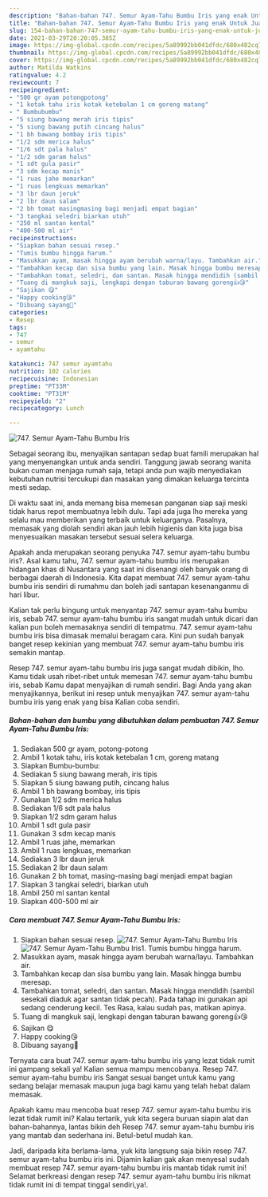 ```yaml
---
description: "Bahan-bahan 747. Semur Ayam-Tahu Bumbu Iris yang enak Untuk Jualan"
title: "Bahan-bahan 747. Semur Ayam-Tahu Bumbu Iris yang enak Untuk Jualan"
slug: 154-bahan-bahan-747-semur-ayam-tahu-bumbu-iris-yang-enak-untuk-jualan
date: 2021-03-29T20:20:05.385Z
image: https://img-global.cpcdn.com/recipes/5a89992bb041dfdc/680x482cq70/747-semur-ayam-tahu-bumbu-iris-foto-resep-utama.jpg
thumbnail: https://img-global.cpcdn.com/recipes/5a89992bb041dfdc/680x482cq70/747-semur-ayam-tahu-bumbu-iris-foto-resep-utama.jpg
cover: https://img-global.cpcdn.com/recipes/5a89992bb041dfdc/680x482cq70/747-semur-ayam-tahu-bumbu-iris-foto-resep-utama.jpg
author: Matilda Watkins
ratingvalue: 4.2
reviewcount: 7
recipeingredient:
- "500 gr ayam potongpotong"
- "1 kotak tahu iris kotak ketebalan 1 cm goreng matang"
- " Bumbubumbu"
- "5 siung bawang merah iris tipis"
- "5 siung bawang putih cincang halus"
- "1 bh bawang bombay iris tipis"
- "1/2 sdm merica halus"
- "1/6 sdt pala halus"
- "1/2 sdm garam halus"
- "1 sdt gula pasir"
- "3 sdm kecap manis"
- "1 ruas jahe memarkan"
- "1 ruas lengkuas memarkan"
- "3 lbr daun jeruk"
- "2 lbr daun salam"
- "2 bh tomat masingmasing bagi menjadi empat bagian"
- "3 tangkai seledri biarkan utuh"
- "250 ml santan kental"
- "400-500 ml air"
recipeinstructions:
- "Siapkan bahan sesuai resep."
- "Tumis bumbu hingga harum."
- "Masukkan ayam, masak hingga ayam berubah warna/layu. Tambahkan air."
- "Tambahkan kecap dan sisa bumbu yang lain. Masak hingga bumbu meresap."
- "Tambahkan tomat, seledri, dan santan. Masak hingga mendidih (sambil sesekali diaduk agar santan tidak pecah). Pada tahap ini gunakan api sedang cenderung kecil. Tes Rasa, kalau sudah pas, matikan apinya."
- "Tuang di mangkuk saji, lengkapi dengan taburan bawang goreng👍😘"
- "Sajikan 😋"
- "Happy cooking😘"
- "Dibuang sayang🥰"
categories:
- Resep
tags:
- 747
- semur
- ayamtahu

katakunci: 747 semur ayamtahu 
nutrition: 102 calories
recipecuisine: Indonesian
preptime: "PT33M"
cooktime: "PT31M"
recipeyield: "2"
recipecategory: Lunch

---
```



![747. Semur Ayam-Tahu Bumbu Iris](https://img-global.cpcdn.com/recipes/5a89992bb041dfdc/680x482cq70/747-semur-ayam-tahu-bumbu-iris-foto-resep-utama.jpg)

Sebagai seorang ibu, menyajikan santapan sedap buat famili merupakan hal yang menyenangkan untuk anda sendiri. Tanggung jawab seorang  wanita bukan cuman menjaga rumah saja, tetapi anda pun wajib menyediakan kebutuhan nutrisi tercukupi dan masakan yang dimakan keluarga tercinta mesti sedap.

Di waktu  saat ini, anda memang bisa memesan panganan siap saji meski tidak harus repot membuatnya lebih dulu. Tapi ada juga lho mereka yang selalu mau memberikan yang terbaik untuk keluarganya. Pasalnya, memasak yang diolah sendiri akan jauh lebih higienis dan kita juga bisa menyesuaikan masakan tersebut sesuai selera keluarga. 



Apakah anda merupakan seorang penyuka 747. semur ayam-tahu bumbu iris?. Asal kamu tahu, 747. semur ayam-tahu bumbu iris merupakan hidangan khas di Nusantara yang saat ini disenangi oleh banyak orang di berbagai daerah di Indonesia. Kita dapat membuat 747. semur ayam-tahu bumbu iris sendiri di rumahmu dan boleh jadi santapan kesenanganmu di hari libur.

Kalian tak perlu bingung untuk menyantap 747. semur ayam-tahu bumbu iris, sebab 747. semur ayam-tahu bumbu iris sangat mudah untuk dicari dan kalian pun boleh memasaknya sendiri di tempatmu. 747. semur ayam-tahu bumbu iris bisa dimasak memalui beragam cara. Kini pun sudah banyak banget resep kekinian yang membuat 747. semur ayam-tahu bumbu iris semakin mantap.

Resep 747. semur ayam-tahu bumbu iris juga sangat mudah dibikin, lho. Kamu tidak usah ribet-ribet untuk memesan 747. semur ayam-tahu bumbu iris, sebab Kamu dapat menyajikan di rumah sendiri. Bagi Anda yang akan menyajikannya, berikut ini resep untuk menyajikan 747. semur ayam-tahu bumbu iris yang enak yang bisa Kalian coba sendiri.

<!--inarticleads1-->

##### Bahan-bahan dan bumbu yang dibutuhkan dalam pembuatan 747. Semur Ayam-Tahu Bumbu Iris:

1. Sediakan 500 gr ayam, potong-potong
1. Ambil 1 kotak tahu, iris kotak ketebalan 1 cm, goreng matang
1. Siapkan  Bumbu-bumbu:
1. Sediakan 5 siung bawang merah, iris tipis
1. Siapkan 5 siung bawang putih, cincang halus
1. Ambil 1 bh bawang bombay, iris tipis
1. Gunakan 1/2 sdm merica halus
1. Sediakan 1/6 sdt pala halus
1. Siapkan 1/2 sdm garam halus
1. Ambil 1 sdt gula pasir
1. Gunakan 3 sdm kecap manis
1. Ambil 1 ruas jahe, memarkan
1. Ambil 1 ruas lengkuas, memarkan
1. Sediakan 3 lbr daun jeruk
1. Sediakan 2 lbr daun salam
1. Gunakan 2 bh tomat, masing-masing bagi menjadi empat bagian
1. Siapkan 3 tangkai seledri, biarkan utuh
1. Ambil 250 ml santan kental
1. Siapkan 400-500 ml air




<!--inarticleads2-->

##### Cara membuat 747. Semur Ayam-Tahu Bumbu Iris:

1. Siapkan bahan sesuai resep.
<img src="https://img-global.cpcdn.com/steps/cabaee54c6d93ccd/160x128cq70/747-semur-ayam-tahu-bumbu-iris-langkah-memasak-1-foto.jpg" alt="747. Semur Ayam-Tahu Bumbu Iris"><img src="https://img-global.cpcdn.com/steps/d0c68c3988c91ef0/160x128cq70/747-semur-ayam-tahu-bumbu-iris-langkah-memasak-1-foto.jpg" alt="747. Semur Ayam-Tahu Bumbu Iris">1. Tumis bumbu hingga harum.
1. Masukkan ayam, masak hingga ayam berubah warna/layu. Tambahkan air.
1. Tambahkan kecap dan sisa bumbu yang lain. Masak hingga bumbu meresap.
1. Tambahkan tomat, seledri, dan santan. Masak hingga mendidih (sambil sesekali diaduk agar santan tidak pecah). Pada tahap ini gunakan api sedang cenderung kecil. Tes Rasa, kalau sudah pas, matikan apinya.
1. Tuang di mangkuk saji, lengkapi dengan taburan bawang goreng👍😘
1. Sajikan 😋
1. Happy cooking😘
1. Dibuang sayang🥰




Ternyata cara buat 747. semur ayam-tahu bumbu iris yang lezat tidak rumit ini gampang sekali ya! Kalian semua mampu mencobanya. Resep 747. semur ayam-tahu bumbu iris Sangat sesuai banget untuk kamu yang sedang belajar memasak maupun juga bagi kamu yang telah hebat dalam memasak.

Apakah kamu mau mencoba buat resep 747. semur ayam-tahu bumbu iris lezat tidak rumit ini? Kalau tertarik, yuk kita segera buruan siapin alat dan bahan-bahannya, lantas bikin deh Resep 747. semur ayam-tahu bumbu iris yang mantab dan sederhana ini. Betul-betul mudah kan. 

Jadi, daripada kita berlama-lama, yuk kita langsung saja bikin resep 747. semur ayam-tahu bumbu iris ini. Dijamin kalian gak akan menyesal sudah membuat resep 747. semur ayam-tahu bumbu iris mantab tidak rumit ini! Selamat berkreasi dengan resep 747. semur ayam-tahu bumbu iris nikmat tidak rumit ini di tempat tinggal sendiri,ya!.

